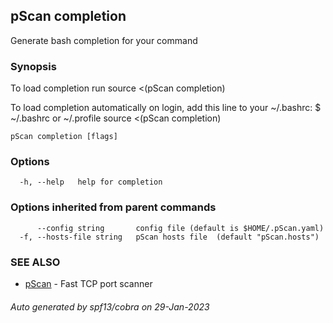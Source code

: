 ## pScan completion

Generate bash completion for your command

### Synopsis

To load completion run
source <(pScan completion)

To load completion automatically on login, add this line to your ~/.bashrc:
$ ~/.bashrc or ~/.profile
source <(pScan completion)

```
pScan completion [flags]
```

### Options

```
  -h, --help   help for completion
```

### Options inherited from parent commands

```
      --config string       config file (default is $HOME/.pScan.yaml)
  -f, --hosts-file string   pScan hosts file  (default "pScan.hosts")
```

### SEE ALSO

* [pScan](pScan.md)	 - Fast TCP port scanner

###### Auto generated by spf13/cobra on 29-Jan-2023
